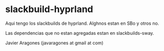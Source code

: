 # slackbuild-hyprland

Aqui tengo los slackbuilds de hyprland. Alghnos estan en SBo y otros no.

Las dependencias que no estan agregadas estan en slackbuilds-sway.

Javier Aragones (javaragones at gmail at com)
